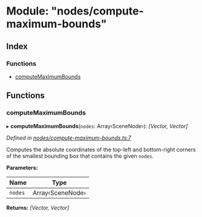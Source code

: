 
# Module: "nodes/compute-maximum-bounds"

## Index

### Functions

* [computeMaximumBounds](_nodes_compute_maximum_bounds_.md#computemaximumbounds)

## Functions

###  computeMaximumBounds

▸ **computeMaximumBounds**(`nodes`: Array‹SceneNode›): *[Vector, Vector]*

*Defined in [nodes/compute-maximum-bounds.ts:7](https://github.com/yuanqing/create-figma-plugin/blob/master/packages/utilities/src/nodes/compute-maximum-bounds.ts#L7)*

Computes the absolute coordinates of the top-left and bottom-right
corners of the smallest bounding box that contains the given `nodes`.

**Parameters:**

Name | Type |
------ | ------ |
`nodes` | Array‹SceneNode› |

**Returns:** *[Vector, Vector]*

